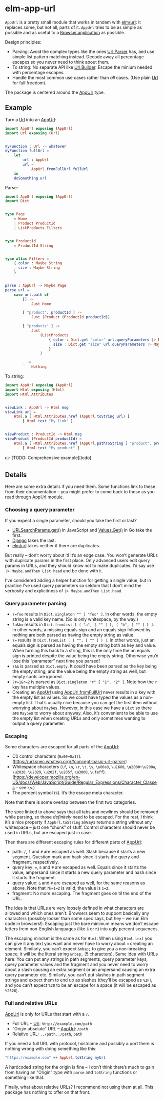 # elm-app-url

`AppUrl` is a pretty small module that works in tandem with [elm/url]: It replaces some, but not all, parts of it. `AppUrl` tries to be as simple as possible and as useful to a [Browser.application] as possible.

Design principles:

- Parsing: Avoid the complex types like the ones [Url.Parser] has, and use simple list pattern matching instead. Decode away all percentage escapes so you never need to think about them.
- To string: No separate API like [Url.Builder]. Escape the minium needed with percentage escapes.
- Handle the most common use cases rather than _all_ cases. (Use plain [Url] for full freedom).

The package is centered around the [AppUrl][appurl-type] type.

## Example

Turn a [Url] into an [AppUrl][appurl-type]:

```elm
import AppUrl exposing (AppUrl)
import Url exposing (Url)


myFunction : Url -> whatever
myFunction fullUrl =
    let
        url : AppUrl
        url =
            AppUrl.fromFullUrl fullUrl
    in
    doSomething url
```

Parse:

```elm
import AppUrl exposing (AppUrl)
import Dict


type Page
    = Home
    | Product ProductId
    | ListProducts Filters


type ProductId
    = ProductId String


type alias Filters =
    { color : Maybe String
    , size : Maybe String
    }


parse : AppUrl -> Maybe Page
parse url =
    case url.path of
        [] ->
            Just Home

        [ "product", productId ] ->
            Just (Product (ProductId productId))

        [ "products" ] ->
            Just
                (ListProducts
                    { color : Dict.get "color" url.queryParameters |> Maybe.andThen List.head
                    , size : Dict.get "size" url.queryParameters |> Maybe.andThen List.head
                    }
                )

        _ ->
            Nothing
```

To string:

```elm
import AppUrl exposing (AppUrl)
import Html exposing (Html)
import Html.Attributes


viewLink : AppUrl -> Html msg
viewLink url =
    Html.a [ Html.Attributes.href (AppUrl.toString url) ]
        [ Html.text "My link" ]


viewProduct : ProductId -> Html msg
viewProduct (ProductId productId) =
    Html.a [ Html.Attributes.href (AppUrl.pathToString [ "product", productId ]) ]
        [ Html.text "My product" ]
```

👉 [TODO: Comprehensive example][todo]

## Details

Here are some extra details if you need them. Some functions link to these from their documentation – you might prefer to come back to these as you read through [AppUrl][appurl-module] module.

### Choosing a query parameter

If you expect a single parameter, should you take the first or last?

- [URLSearchParams.get()] in JavaScript and [Values.Get()] in Go take the first.
- [Django] takes the last.
- [elm/url] takes neither if there are duplicates.

But really – don’t worry about it! It’s an edge case. You won’t generate URLs with duplicate params in the first place. Only advanced users edit query params in URLs, and they should know not to make duplicates. I’d say use `|> Maybe.andThen List.head` and be done with it.

I’ve considered adding a helper function for getting a single value, but in practice I’ve used query parameters so seldom that I don’t mind the verbosity and explicitness of `|> Maybe.andThen List.head`.

### Query parameter parsing

- `?=foo` results in `Dict.singleton "" [ "foo" ]`. In other words, the empty string is a valid key name. (So is only whitespace, by the way.)
- `?a&b=` results in `Dict.fromList [ ( "a", [ "" ] ), ( "b", [ "" ] ) ]`. In other words, a missing equals sign and an equals sign followed by nothing are both parsed as having the empty string as value.
- `?=` results in `Dict.fromList [ ( "", [ "" ] ) ]`. In other words, just an equals sign is parsed as having the empty string both as key and value. When turning this back to a string, this is the only time the an equals sign is printed despite the value being the empty string. Otherwise you’d lose this “parameter” next time you parsed!
- `?&&` is parsed as `Dict.empty`. It _could_ have been parsed as the key being the empty string, and the value being the empty string as well, but empty spots are ignored.
- `?r=1&r=2` is parsed as `Dict.singleton "r" [ "1", "2" ]`. Note how the `r` key has multiple values.
- Creating an [AppUrl][appurl-type] using [AppUrl.fromFullUrl] never results in a key with the empty list as values. So we _could_ have typed the values as a non-empty list. That’s usually nice because you can get the first item without worrying about `Maybe`s. However, in this case we have a `Dict` so there are `Maybe`s to worry about anyway. Also, it’s convenient to be able to use the empty list when creating URLs and only sometimes wanting to output a query parameter.

### Escaping

Some characters are escaped for all parts of the [AppUrl][appurl-type]:

- C0 control characters (`0x00`–`0x1f`). (<https://url.spec.whatwg.org/#concept-basic-url-parser>)
- Whitespace characters (`\f`, `\n`, `\r`, `\t`, `\v`, `\u00a0`, `\u1680`, `\u2000`–`\u200a`, `\u2028`, `\u2029`, `\u202f`, `\u205f`, `\u3000`, `\ufeff`). (<https://developer.mozilla.org/en-US/docs/Web/JavaScript/Guide/Regular_Expressions/Character_Classes> – see `\s`.)
- The percent symbol (`%`). It’s the escape meta character.

Note that there is some overlap between the first two categories.

The spec linked to above says that all tabs and newlines should be removed while parsing, so those _definitely_ need to be escaped. For the rest, I think it’s a nice property if `AppUrl.toString` always returns a string without any whitespace – just one “chunk” of stuff. Control characters should never be used in URLs, but are escaped just in case.

Then there are different escaping rules for different parts of [AppUrl][appurl-type]:

- path: `/`, `?` and `#` are escaped as well. Slash because it starts a new segment. Question mark and hash since it starts the query and fragment, respectively.
- query key: `=`, `&` and `#` are escaped as well. Equals since it starts the value, ampersand since it starts a new query parameter and hash since it starts the fragment.
- query value: `&` and `#` are escaped as well, for the same reasons as above. Note that `?k=1=2` is valid; the value is `1=2`.
- fragment: No more escaping. The fragment goes on til the end of the URL.

The idea is that URLs are very loosely defined in what characters are allowed and which ones aren’t. Browsers seem to support basically any characters (possibly looser than some spec says, but hey – we run Elm code in browsers!). Escaping just the bare minimum means we don’t escape letters from non-English languages (like `ä` or `π`) into ugly percent sequences.

The escaping mindset is the same as for `Html`: When using `Html.text` you can give it any text you want and never have to worry about `<` creating an element. Similarly, you can’t expect `&nbsp;` to give you a non-breaking space; it will be the literal string `&nbsp;` (5 characters). Same idea with URLs here: You can put any strings in path segments, query parameter keys, query parameter values and the fragment and you never need to worry about a slash causing an extra segment or an ampersand causing an extra query parameter etc. Similarly, you can’t put slashes in path segment strings and expect them to end up as slashes (they’ll be escaped as `%2F`), and you can’t expect `%20` to be an escape for a space (it will be escaped as `%2520`).

### Full and relative URLs

[AppUrl][appurl-type] is only for URLs that start with a `/`.

- Full URL – [Url]: `http://example.com/path`
- “Origin absolute” URL – [AppUrl][appurl-type]: `/path`
- Relative URL: `../path`, `./path`, `path`

If you need a full URL with protocol, hostname and possibly a port there is nothing wrong with doing something like this:

```elm
"https://example.com" ++ AppUrl.toString myUrl
```

A hardcoded string for the origin is fine – I don’t think there’s much to gain from having an “Origin” type with `parse` and `toString` functions or something like that.

Finally, what about relative URLs? I recommend not using them at all. This package has nothing to offer on that front.

[appurl-module]: https://package.elm-lang.org/packages/lydell/elm-app-url/1.0.0/AppUrl
[appurl-type]: https://package.elm-lang.org/packages/lydell/elm-app-url/1.0.0/AppUrl#AppUrl
[appurl.fromfullurl]: https://package.elm-lang.org/packages/lydell/elm-app-url/1.0.0/AppUrl#fromFullUrl
[browser.application]: https://package.elm-lang.org/packages/elm/browser/latest/Browser#application
[django]: https://docs.djangoproject.com/en/4.1/ref/request-response/#django.http.QueryDict.__getitem__
[elm/url]: https://package.elm-lang.org/packages/elm/url/latest
[url.parser]: https://package.elm-lang.org/packages/elm/url/latest/Url-Parser
[url.builder]: https://package.elm-lang.org/packages/elm/url/latest/Url-Builder
[url]: https://package.elm-lang.org/packages/elm/url/latest/Url#Url
[urlsearchparams.get()]: https://developer.mozilla.org/en-US/docs/Web/API/URLSearchParams/get
[values.get()]: https://pkg.go.dev/net/url#example-Values
